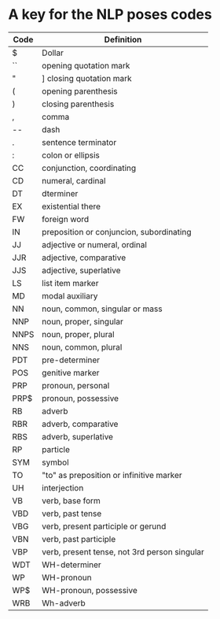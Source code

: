 # A key for the NLP poses codes

Code | Definition
---------- | ----------
$ | Dollar
``| opening quotation mark
" | ] closing quotation mark
( | opening parenthesis
) | closing parenthesis
, | comma
--|dash
. | sentence terminator
: | colon or ellipsis
CC | conjunction, coordinating
CD | numeral, cardinal
DT | dterminer
EX | existential there
FW | foreign word
IN | preposition or conjuncion, subordinating
JJ | adjective or numeral, ordinal
JJR | adjective, comparative
JJS | adjective, superlative
LS | list item marker
MD | modal auxiliary
NN | noun, common, singular or mass
NNP | noun, proper, singular
NNPS | noun, proper, plural
NNS | noun, common, plural
PDT | pre-determiner
POS | genitive marker
PRP | pronoun, personal
PRP$ | pronoun, possessive
RB | adverb
RBR | adverb, comparative
RBS | adverb, superlative
RP | particle
SYM | symbol
TO | "to" as preposition or infinitive marker
UH | interjection
VB | verb, base form
VBD | verb, past tense
VBG | verb, present participle or gerund
VBN | verb, past participle
VBP | verb, present tense, not 3rd person singular
WDT | WH-determiner
WP | WH-pronoun
WP$ | WH-pronoun, possessive
WRB | Wh-adverb
